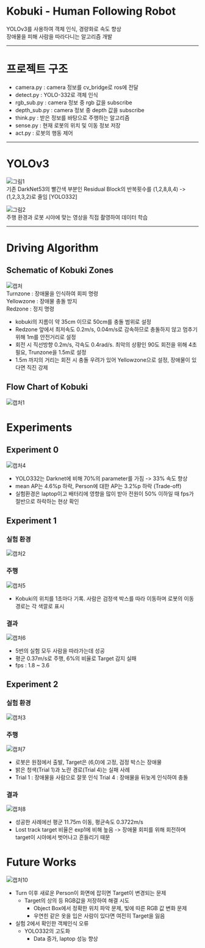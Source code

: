 # Kobuki - Human Following Robot


YOLOv3를 사용하여 객체 인식, 경량화로 속도 향상  
장애물을 피해 사람을 따라다니는 알고리즘 개발


----------------------
# 프로젝트 구조
- camera.py : camera 정보를 cv_bridge로 ros에 전달
- detect.py : YOLO-332로 객체 인식
- rgb_sub.py : camera 정보 중 rgb 값을 subscribe
- depth_sub.py : camera 정보 중 depth 값을 subscribe
- think.py : 받은 정보를 바탕으로 주행하는 알고리즘
- sense.py : 현재 로봇의 위치 및 이동 정보 저장
- act.py : 로봇의 행동 제어
------------------------
# YOLOv3 
![그림1](https://user-images.githubusercontent.com/80737266/124345892-a163de00-dc16-11eb-9cf2-0494b272d706.png)  
기존 DarkNet53의 빨간색 부분인 Residual Block의 반복횟수를 (1,2,8,8,4) -> (1,2,3,3,2)로 줄임 [YOLO332]  


![그림2](https://user-images.githubusercontent.com/80737266/124345996-37980400-dc17-11eb-97a5-0c6641f46b04.png)  
주행 환경과 로봇 시야에 맞는 영상을 직접 촬영하여 데이터 학습

----------------------
# Driving Algorithm
## Schematic of Kobuki Zones  
![캡처](https://user-images.githubusercontent.com/80737266/124346735-7039dc80-dc1b-11eb-968a-284d0c7ff25c.PNG)  
Turnzone : 장애물을 인식하여 회피 명령  
Yellowzone : 장애물 충돌 방지  
Redzone : 정지 명령  
- kobuki의 지름이 약 35cm 이므로 50cm를 충돌 범위로 설정
- Redzone 앞에서 최저속도 0.2m/s, 0.04m/s로 감속하므로 충돌하지 않고 멈추기 위해 1m를 안전거리로 설정
- 회전 시 직선방향 0.2m/s, 각속도 0.4rad/s. 최악의 상황인 90도 회전을 위해 4초 필요, Trunzone을 1.5m로 설정
- 1.5m 까지의 거리는 회전 시 충돌 우려가 있어 Yellowzone으로 설정, 장애물이 있다면 직진 강제

## Flow Chart of Kobuki
![캡처1](https://user-images.githubusercontent.com/80737266/124346736-7039dc80-dc1b-11eb-8530-8b2a1083cf1a.PNG)

# Experiments
## Experiment 0
![캡처4](https://user-images.githubusercontent.com/80737266/124346739-716b0980-dc1b-11eb-8808-9c71c91ad3b2.PNG)
- YOLO332는 Darknet에 비해 70%의 parameter를 가짐 -> 33% 속도 향상
- mean AP는 4.6%p 하락, Person에 대한 AP는 3.2%p 하락 (Trade-off)
- 실험환경은 laptop이고 배터리에 영향을 많이 받아 전원이 50% 이하일 때 fps가 절반으로 하락하는 현상 확인

## Experiment 1
### 실험 환경
![캡처2](https://user-images.githubusercontent.com/80737266/124346737-70d27300-dc1b-11eb-9d40-c606f8f168bc.PNG)  
### 주행
![캡처5](https://user-images.githubusercontent.com/80737266/124346740-7203a000-dc1b-11eb-8001-56580dd9765c.PNG)   
- Kobuki의 위치를 1초마다 기록. 사람은 검정색 박스를 따라 이동하며 로봇의 이동경로는 각 색깔로 표시
### 결과
![캡처6](https://user-images.githubusercontent.com/80737266/124346741-7203a000-dc1b-11eb-9d27-a1d9c2557e3c.PNG)  
- 5번의 실험 모두 사람을 따라가는데 성공
- 평군 0.37m/s로 주행, 6%의 비율로 Target 감지 실패
- fps : 1.8 ~ 3.6

## Experiment 2
### 실험 환경
![캡처3](https://user-images.githubusercontent.com/80737266/124346738-70d27300-dc1b-11eb-9070-582e34dc6e33.PNG)  
### 주행
![캡처7](https://user-images.githubusercontent.com/80737266/124346742-729c3680-dc1b-11eb-9828-8622aa72218a.PNG)  
- 로봇은 원점에서 출발, Target은 (6,0)에 고정, 검정 박스는 장애물
- 밝은 청색(Trial 1)과 노란 경로(Trial 4)는 실패 사례
- Trial 1 : 장애물을 사람으로 잘못 인식  Trial 4 : 장애물을 뒤늦게 인식하여 충돌
### 결과
![캡처8](https://user-images.githubusercontent.com/80737266/124346743-7334cd00-dc1b-11eb-8f84-725a7136bca0.PNG)
- 성공한 사례에선 평군 11.75m 이동, 평균속도 0.3722m/s
- Lost track target 비율은 exp1에 비해 높음 -> 장애물 회피를 위해 회전하며 target이 시야에서 벗어나고 흔들리기 때문

# Future Works
![캡처10](https://user-images.githubusercontent.com/80737266/124346747-792aae00-dc1b-11eb-87a1-93f7f0a2b12a.PNG)
- Turn 이후 새로운 Person이 화면에 잡히면 Target이 변경되는 문제 
  - Target의 상의 등 RGB값을 저장하여 해결 시도
    - Object Box에서 정확한 위치 파악 문제, 빛에 따른 RGB 값 변화 문제
    - 우연힌 같은 옷을 입은 사람이 있다면 여전히 Target을 잃음
- 실험 2에서 확인한 객체인식 오류
  - YOLO332의 고도화
    - Data 증가, laptop 성능 향상
